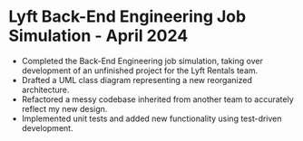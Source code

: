 # Lyft Back-End Engineering Job Simulation - April 2024
- Completed the Back-End Engineering job simulation, taking over development of an unfinished project for the Lyft Rentals team.
- Drafted a UML class diagram representing a new reorganized architecture.
- Refactored a messy codebase inherited from another team to accurately reflect my new design.
- Implemented unit tests and added new functionality using test-driven development.

